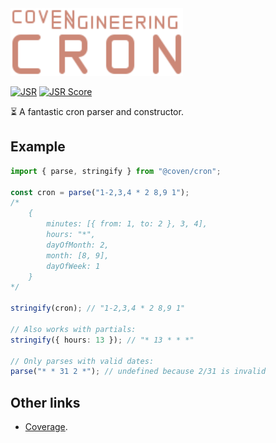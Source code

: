 <img alt="Coven Engineering Cron logo" src="https://raw.githubusercontent.com/covenengineering/libraries/main/@coven/cron/logo.svg" height="108" />

[![JSR](https://jsr.io/badges/@coven/cron)](https://jsr.io/@coven/cron)
[![JSR Score](https://jsr.io/badges/@coven/cron/score)](https://jsr.io/@coven/cron/score)

⏳ A fantastic cron parser and constructor.

## Example

```typescript
import { parse, stringify } from "@coven/cron";

const cron = parse("1-2,3,4 * 2 8,9 1");
/*
	{
		minutes: [{ from: 1, to: 2 }, 3, 4],
		hours: "*",
		dayOfMonth: 2,
		month: [8, 9],
		dayOfWeek: 1
	}
*/

stringify(cron); // "1-2,3,4 * 2 8,9 1"

// Also works with partials:
stringify({ hours: 13 }); // "* 13 * * *"

// Only parses with valid dates:
parse("* * 31 2 *"); // undefined because 2/31 is invalid
```

## Other links

- [Coverage](https://coveralls.io/github/covenengineering/libraries).
